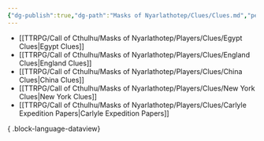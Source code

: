 ```yaml
---
{"dg-publish":true,"dg-path":"Masks of Nyarlathotep/Clues/Clues.md","permalink":"/masks-of-nyarlathotep/clues/clues/","hide":true,"tags":["TTRPG/Games/MoN"]}
---
```


- [[TTRPG/Call of Cthulhu/Masks of Nyarlathotep/Players/Clues/Egypt Clues\|Egypt Clues]]
- [[TTRPG/Call of Cthulhu/Masks of Nyarlathotep/Players/Clues/England Clues\|England Clues]]
- [[TTRPG/Call of Cthulhu/Masks of Nyarlathotep/Players/Clues/China Clues\|China Clues]]
- [[TTRPG/Call of Cthulhu/Masks of Nyarlathotep/Players/Clues/New York Clues\|New York Clues]]
- [[TTRPG/Call of Cthulhu/Masks of Nyarlathotep/Players/Clues/Carlyle Expedition Papers\|Carlyle Expedition Papers]]

{ .block-language-dataview}